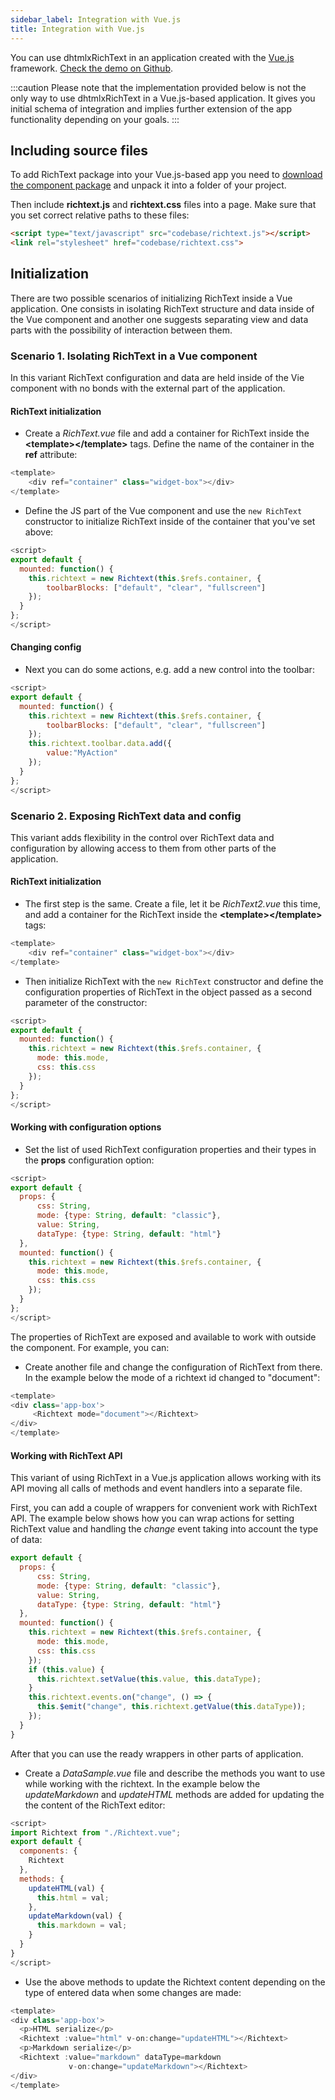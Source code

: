 ```yaml
---
sidebar_label: Integration with Vue.js
title: Integration with Vue.js
---
```


You can use dhtmlxRichText in an application created with the [Vue.js](https://vuejs.org/) framework. [Check the demo on Github](https://github.com/DHTMLX/vuejs-widgets).

:::caution 
Please note that the implementation provided below is not the only way to use dhtmlxRichText in a Vue.js-based application. It gives you initial schema of integration and implies further 
extension of the app functionality depending on your goals.
:::

## Including source files

To add RichText package into your Vue.js-based app you need to [download the component package](https://dhtmlx.com/docs/products/dhtmlxRichText/download.shtml) and unpack it into a folder of your project.

Then include **richtext.js** and **richtext.css** files into a page. 
Make sure that you set correct relative paths to these files:

~~~html title="index.html"
<script type="text/javascript" src="codebase/richtext.js"></script>  
<link rel="stylesheet" href="codebase/richtext.css">
~~~

## Initialization

There are two possible scenarios of initializing RichText inside a Vue application. One consists in isolating RichText structure and data inside of the Vue component and another one suggests 
separating view and data parts with the possibility of interaction between them.

### Scenario 1. Isolating RichText in a Vue component

In this variant RichText configuration and data are held inside of the Vie component with no bonds with the external part of the application. 

#### RichText initialization

- Create a *RichText.vue* file and add a container for RichText inside the **&lt;template&gt;&lt;/template&gt;** tags. Define the name of the container in the **ref** attribute:

~~~js title="RichText.vue"
<template>
	<div ref="container" class="widget-box"></div>
</template>
~~~

- Define the JS part of the Vue component and use the `new RichText` constructor to initialize RichText inside of the container that you've set above: 

~~~js title="RichText.vue"
<script>
export default {
  mounted: function() {
    this.richtext = new Richtext(this.$refs.container, {
      	toolbarBlocks: ["default", "clear", "fullscreen"]
    });
  }
};
</script>
~~~

#### Changing config

- Next you can do some actions, e.g. add a new control into the toolbar:

~~~js title="RichText.vue"
<script>
export default {
  mounted: function() {
    this.richtext = new Richtext(this.$refs.container, {
      	toolbarBlocks: ["default", "clear", "fullscreen"]
    });
    this.richtext.toolbar.data.add({
		value:"MyAction"
	});
  }
};
</script>
~~~


### Scenario 2. Exposing RichText data and config 

This variant adds flexibility in the control over RichText data and configuration by allowing access to them from other parts of the application.

#### RichText initialization

- The first step is the same. Create a file, let it be *RichText2.vue* this time, and add a container for the RichText inside the **&lt;template&gt;&lt;/template&gt;** tags:

~~~js title="RichText.vue"
<template>
	<div ref="container" class="widget-box"></div>
</template>
~~~

- Then initialize RichText with the `new RichText` constructor and define the configuration properties of RichText in the object passed as a second parameter of the constructor:

~~~js title="RichText.vue"
<script>
export default {
  mounted: function() {
    this.richtext = new Richtext(this.$refs.container, {
      mode: this.mode,
      css: this.css
    });
  }
};
</script>
~~~

#### Working with configuration options

- Set the list of used RichText configuration properties and their types in the **props** configuration option:

~~~js title="RichText.vue"
<script>
export default {
  props: {
      css: String,
      mode: {type: String, default: "classic"},
      value: String,
      dataType: {type: String, default: "html"}
  },
  mounted: function() {
    this.richtext = new Richtext(this.$refs.container, {
      mode: this.mode,
      css: this.css
    });
  }
};
</script>
~~~

The properties of RichText are exposed and available to work with outside the component. For example, you can:

- Create another file and change the configuration of RichText from there. In the example below the mode of a richtext id changed to "document":

~~~js title="BasicSample.vue"
<template>
<div class='app-box'>
	 <Richtext mode="document"></Richtext>
</div>
</template>
~~~


#### Working with RichText API

This variant of using RichText in a Vue.js application allows working with its API moving all calls of methods and event handlers into a separate file. 

First, you can add a couple of wrappers for convenient work with RichText API. The example below shows how you can wrap actions for
setting RichText value and handling the *change* event taking into account the type of data:

~~~js title="RichText2.vue"
export default {
  props: {
      css: String,
      mode: {type: String, default: "classic"},
      value: String,
      dataType: {type: String, default: "html"}
  },
  mounted: function() {
    this.richtext = new Richtext(this.$refs.container, {
      mode: this.mode,
      css: this.css
    });
    if (this.value) {
      this.richtext.setValue(this.value, this.dataType);
    }
    this.richtext.events.on("change", () => {
      this.$emit("change", this.richtext.getValue(this.dataType));
    });
  }
}
~~~

After that you can use the ready wrappers in other parts of application. 

- Create a *DataSample.vue* file and describe the methods you want to use while working with the richtext. In the example below the *updateMarkdown* and *updateHTML* methods are added for updating the 
the content of the RichText editor:

~~~js title="DataSample.vue"
<script>
import Richtext from "./Richtext.vue";
export default {
  components: {
    Richtext
  },
  methods: {
    updateHTML(val) {
      this.html = val;
    },
    updateMarkdown(val) {
      this.markdown = val;
    }
  }
}
</script>
~~~

- Use the above methods to update the Richtext content depending on the type of entered data when some changes are made:

~~~js title="DataSample.vue"
<template>
<div class='app-box'>
  <p>HTML serialize</p>
  <Richtext :value="html" v-on:change="updateHTML"></Richtext>
  <p>Markdown serialize</p>
  <Richtext :value="markdown" dataType=markdown 
  			 v-on:change="updateMarkdown"></Richtext>
</div>
</template>
~~~








